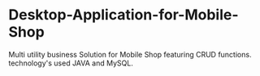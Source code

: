 # Desktop-Application-for-Mobile-Shop
Multi utility business Solution for Mobile Shop featuring CRUD functions. technology's used JAVA and MySQL.
